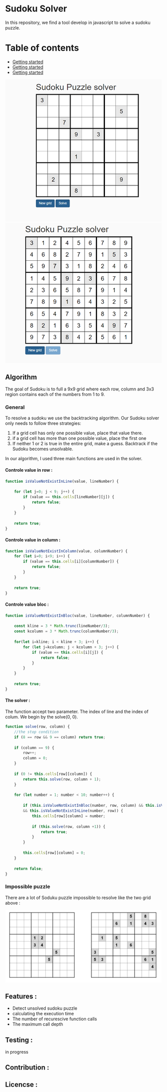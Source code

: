 # Sudoku Solver

In this repository, we find a tool develop in javascript to solve a sudoku puzzle.

# Table of contents

- [Getting started](#getting-started)
- [Getting started](#getting-started)
- [Getting started](#getting-started)


<img src="pictures/Sudoku-grid.png" >
<img src="pictures/Sudoku-grid-solution.png" >

## Algorithm

The goal of Sudoku is to full a 9x9 grid where each row, column and 3x3 region contains each of the numbers from 1 to 9.

### General

To resolve a sudoku we use the backtracking algorithm. Our Sudoku solver only needs to follow three strategies:

1. If a grid cell has only one possible value, place that value there.
2. if a grid cell has more than one possible value, place the first one
3. If neither 1 or 2 is true in the entire grid, make a guess. Backtrack if the Sudoku becomes unsolvable.

In our algorithm, I used three main functions are used in the solver. 


#### Controle value in row :

```js
function isValueNotExistInLine(value, lineNumber) {

    for (let j=0; j < 9; j++) {
        if (value == this.cells[lineNumber][j]) {
            return false;
        }
    }

    return true;
}
```

#### Controle value in column :

```js
function isValueNotExistInColumn(value, columnNumber) {
    for (let i=0; i<9; i++) {
        if (value == this.cells[i][columnNumber]) {
            return false;
        }
    }

    return true;
}
```

#### Controle value bloc :

```js
function isValueNotExistInBloc(value, lineNumber, columnNumber) {

    const kline = 3 * Math.trunc(lineNumber/3);
    const kcolumn = 3 * Math.trunc(columnNumber/3);

    for(let i=kline; i < kline + 3; i++) {
        for (let j=kcolumn; j < kcolumn + 3; j++) {
            if (value == this.cells[i][j]) {
                return false;
            }
        }
    }

    return true;
}
```
#### The solver : 

The function accept two parameter. The index of line and the index of colum. We begin by the solve(0, 0).

```js
function solve(row, column) {
    //the stop condition
    if (8 == row && 9 == column) return true;

    if (column == 9) {
        row++;
        column = 0;         
    }

    if (0 != this.cells[row][column]) {
        return this.solve(row, column + 1);
    }

    for (let number = 1; number < 10; number++) {
        
        if (this.isValueNotExistInBloc(number, row, column) && this.isValueNotExistInColumn(number, column) 
        && this.isValueNotExistInLine(number, row)) {
            this.cells[row][column] = number;

            if (this.solve(row, column +1)) {
                return true;
            }
        }

        this.cells[row][column] = 0;
    }

    return false;
}
```

### Impossible puzzle

There are a lot of Soduku puzzle impossible to resolve like the two grid above :

<img src="pictures/impossible.png" >

## Features :

- Detect unsolved sudoku puzzle
- calculating the execution time
- The number of recurescive function calls
- The maximum call depth

## Testing : 

in progress

## Contribution : 

## Licencse :